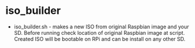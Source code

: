 iso_builder
===========

- iso_builder.sh - makes a new ISO from original Raspbian image and your SD. Before running check location of original Raspbian image at script. Created ISO will be bootable on RPi and can be install on any other SD.